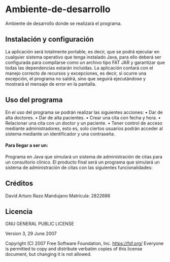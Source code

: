 # Ambiente-de-desarrollo
Ambiente de desarrollo donde se realizará el programa.
## Instalación y configuración
La aplicación será totalmente portable, es decir, que se podrá ejecutar en cualquier sistema operativo que tenga instalado Java, para ello deberá ser configurada para compilarse como un archivo tipo FAT JAR y garantizar que todas las dependencias estarán incluidas.
La aplicación contará con el manejo correcto de recursos y excepciones, es decir, si ocurre una excepción, el programa no saldrá, sino que seguirá ejecutándose y mostrará el mensaje de error en la pantalla.
## Uso del programa
En el uso del programa se podrán realizar las siguientes acciones:
• Dar de alta doctores.
• Dar de alta pacientes.
• Crear una cita con fecha y hora.
• Relacionar una cita con un doctor y un paciente.
• Tener control de acceso mediante administradores, esto es, solo ciertos usuarios podrán acceder al sistema mediante un identificador y una contraseña.
#### Para llegar a ser un:
Programa en Java que simulará un sistema de administración de citas para un consultorio clínico.
El producto final será un programa que simulará un sistema de administración de citas con las siguientes funcionalidades:
## Créditos
David Arturo Razo Mandujano
Matrícula: 2822686 
## Licencia 
 GNU GENERAL PUBLIC LICENSE
 
 Version 3, 29 June 2007

 Copyright (C) 2007 Free Software Foundation, Inc. <https://fsf.org/>
 Everyone is permitted to copy and distribute verbatim copies
 of this license document, but changing it is not allowed.
